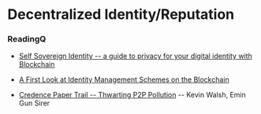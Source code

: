 # Decentralized Identity/Reputation

### ReadingQ

* [Self Sovereign Identity -- a guide to privacy for your digital identity with Blockchain](https://medium.com/@AlexPreukschat/self-sovereign-identity-a-guide-to-privacy-for-your-digital-identity-5b9e95677778)

* [A First Look at Identity Management Schemes on the Blockchain](https://arxiv.org/pdf/1801.03294.pdf)

* [Credence Paper Trail -- Thwarting P2P Pollution](https://www.cs.cornell.edu/people/egs/credence/paper.html) -- Kevin Walsh, Emin Gun Sirer